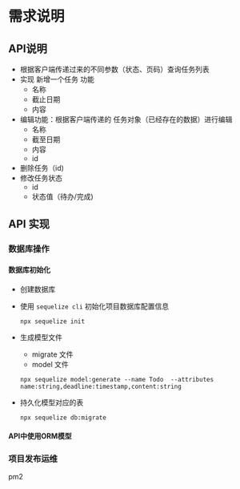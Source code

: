 # 需求说明

## API说明

- 根据客户端传递过来的不同参数（状态、页码）查询任务列表
- 实现 新增一个任务 功能
  - 名称
  - 截止日期
  - 内容
- 编辑功能：根据客户端传递的 任务对象（已经存在的数据）进行编辑
  - 名称
  - 截至日期
  - 内容
  - id
- 删除任务（id)
- 修改任务状态
  - id
  - 状态值（待办/完成)

## API 实现

### 数据库操作

#### 数据库初始化

- 创建数据库

- 使用 `sequelize cli` 初始化项目数据库配置信息

  ```shell
  npx sequelize init
  ```

- 生成模型文件

  - migrate 文件
  - model 文件

  ```shell
  npx sequelize model:generate --name Todo	--attributes name:string,deadline:timestamp,content:string
  ```

- 持久化模型对应的表

  ```shell
  npx sequelize db:migrate
  ```

#### API中使用ORM模型

### 项目发布运维

pm2


